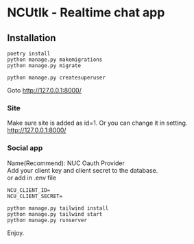 # NCUtlk - Realtime chat app  

## Installation
```
poetry install
python manage.py makemigrations
python manage.py migrate

python manage.py createsuperuser
```
Goto http://127.0.0.1:8000/  

### Site
Make sure site is added as id=1. Or you can change it in setting.  
http://127.0.0.1:8000/  

### Social app
Name(Recommend): NUC Oauth Provider  
Add your client key and client secret to the database.  
or add in .env file  

```text
NCU_CLIENT_ID=
NCU_CLIENT_SECRET=
```

```text
python manage.py tailwind install
python manage.py tailwind start
python manage.py runserver
```

Enjoy.